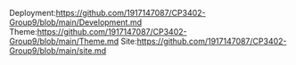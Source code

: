 Deployment:https://github.com/1917147087/CP3402-Group9/blob/main/Development.md
Theme:https://github.com/1917147087/CP3402-Group9/blob/main/Theme.md
Site:https://github.com/1917147087/CP3402-Group9/blob/main/site.md

